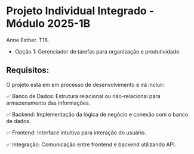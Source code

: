 # Projeto Individual Integrado - Módulo 2025-1B

Anne Esther. T18.
- Opção 1: Gerenciador de tarefas para organização e produtividade.

## Requisitos:
O projeto está em em processo de desenvolvimento e irá incluir:

 ✅ Banco de Dados: Estrutura relacional ou não-relacional para armazenamento das informações.

 ✅ Backend: Implementação da lógica de negócio e conexão com o banco de dados.

 ✅ Frontend: Interface intuitiva para interação do usuário.

 ✅ Integração: Comunicação entre frontend e backend utilizando API.
